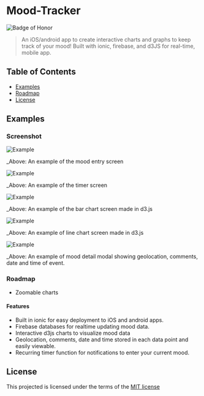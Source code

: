 # Mood-Tracker 
![Badge of Honor](https://img.shields.io/badge/Built%20at-Fullstack-green.svg?style=flat-square)
> An iOS/android app to create interactive charts and graphs to keep track of your mood!
> Built with ionic, firebase, and d3JS for real-time, mobile app.

## Table of Contents

- [Examples](#examples)
- [Roadmap](#roadmap)
- [License](#license)

## Examples

### Screenshot

![Example](https://i.imgur.com/SyNebt5.png)

_Above: An example of the mood entry screen

![Example](https://i.imgur.com/1kabN8p.png)

_Above: An example of the timer screen

![Example](https://i.imgur.com/dVGsUdK.png)

_Above: An example of the bar chart screen made in d3.js

![Example](https://i.imgur.com/1FMiy49.png)

_Above: An example of line chart screen made in d3.js

![Example](https://i.imgur.com/yuhmsO0.png)

_Above: An example of mood detail modal showing geolocation, comments, date and time of event.


### Roadmap

- Zoomable charts

#### Features

- Built in ionic for easy deployment to iOS and android apps.
- Firebase databases for realtime updating mood data.
-	Interactive d3js charts to visualize mood data
-	Geolocation, comments, date and time stored in each data point and easily viewable.
- Recurring timer function for notifications to enter your current mood.

## License

This projected is licensed under the terms of the [MIT license](/LICENSE)

